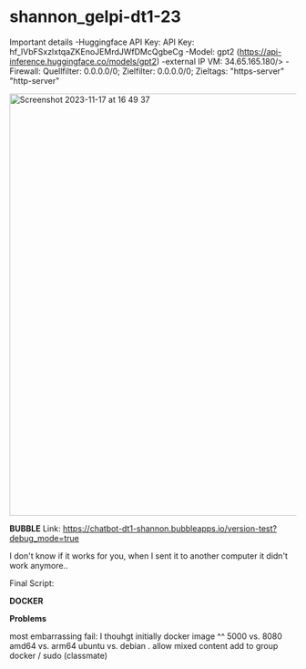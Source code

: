 # shannon_gelpi-dt1-23

Important details
-Huggingface API Key: API Key: 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
-Model: gpt2 (https://api-inference.huggingface.co/models/gpt2)
-external IP VM: 34.65.165.180/>
-Firewall: Quellfilter: 0.0.0.0/0; Zielfilter: 0.0.0.0/0; Zieltags: "https-server" "http-server"

<img width="741" alt="Screenshot 2023-11-17 at 16 49 37" src="https://github.com/maitira/shannon_gelpi-dt1-23/assets/99893716/b5c39b7c-64d1-4d9c-a213-c66aae2bc1b5">


**BUBBLE**
Link: https://chatbot-dt1-shannon.bubbleapps.io/version-test?debug_mode=true

I don't know if it works for you, when I sent it to another computer it didn't work anymore.. 

Final Script:

<script>
  document.getElementById('chat_submit').addEventListener('click', function() {
    // Get user message from input field
    var userMessage = document.getElementById('chat_input').value;
    
    // Call Hugging Face API
    fetch('http://34.65.165.180:5000/chat?model_id=gpt2&huggingface_token=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&input=' + encodeURIComponent(userMessage))
      .then(response => response.json())
      .then(data => {
        // Get output from the API response
        var outputMessage = data.ack;
        
        // Concatenate input and output
        var finalMessage = userMessage + ' ' + outputMessage;
        
        // Display the result in the output element
        document.getElementById('chat_output').innerText = finalMessage;
      })
      .catch(error => console.error('Error:', error));
  });
</script>


**DOCKER**





**Problems**

most embarrassing fail: I thouhgt initially docker image ^^
5000 vs. 8080
amd64 vs. arm64
ubuntu vs. debian
. 
allow mixed content
add to group docker / sudo (classmate)
